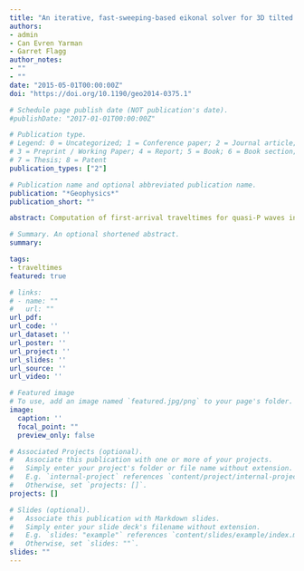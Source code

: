 ```yaml
---
title: "An iterative, fast-sweeping-based eikonal solver for 3D tilted anisotropic media"
authors:
- admin
- Can Evren Yarman
- Garret Flagg
author_notes:
- ""
- ""
date: "2015-05-01T00:00:00Z"
doi: "https://doi.org/10.1190/geo2014-0375.1"

# Schedule page publish date (NOT publication's date).
#publishDate: "2017-01-01T00:00:00Z"

# Publication type.
# Legend: 0 = Uncategorized; 1 = Conference paper; 2 = Journal article;
# 3 = Preprint / Working Paper; 4 = Report; 5 = Book; 6 = Book section;
# 7 = Thesis; 8 = Patent
publication_types: ["2"]

# Publication name and optional abbreviated publication name.
publication: "*Geophysics*"
publication_short: ""

abstract: Computation of first-arrival traveltimes for quasi-P waves in the presence of anisotropy is important for high-end near-surface modeling, microseismic-source localization, and fractured-reservoir characterization — and it requires solving an anisotropic eikonal equation. Anisotropy deviating from elliptical anisotropy introduces higher order nonlinearity into the eikonal equation, which makes solving the eikonal equation a challenge. We addressed this challenge by iteratively solving a sequence of simpler tilted elliptically anisotropic eikonal equations. At each iteration, the source function was updated to capture the effects of the higher order nonlinear terms. We used Aitken’s extrapolation to speed up convergence rate of the iterative algorithm. The result is an algorithm for computing first-arrival traveltimes in tilted anisotropic media. We evaluated the applicability and usefulness of our method on tilted transversely isotropic media and tilted orthorhombic media. Our numerical tests determined that the proposed method matches the first arrivals obtained by wavefield extrapolation, even for strongly anisotropic and highly complex subsurface structures. Thus, for the cases where two-point ray tracing fails, our method can be a potential substitute for computing traveltimes. The approach presented here can be easily extended to compute first-arrival traveltimes for anisotropic media with lower symmetries, such as monoclinic or even the triclinic media.

# Summary. An optional shortened abstract.
summary:

tags:
- traveltimes
featured: true

# links:
# - name: ""
#   url: ""
url_pdf:
url_code: ''
url_dataset: ''
url_poster: ''
url_project: ''
url_slides: ''
url_source: ''
url_video: ''

# Featured image
# To use, add an image named `featured.jpg/png` to your page's folder.
image:
  caption: ''
  focal_point: ""
  preview_only: false

# Associated Projects (optional).
#   Associate this publication with one or more of your projects.
#   Simply enter your project's folder or file name without extension.
#   E.g. `internal-project` references `content/project/internal-project/index.md`.
#   Otherwise, set `projects: []`.
projects: []

# Slides (optional).
#   Associate this publication with Markdown slides.
#   Simply enter your slide deck's filename without extension.
#   E.g. `slides: "example"` references `content/slides/example/index.md`.
#   Otherwise, set `slides: ""`.
slides: ""
---
```

